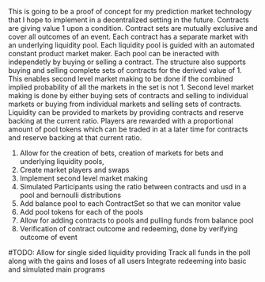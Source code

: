 This is going to be a proof of concept for my prediction market technology that I hope to implement in a decentralized setting in the future. 
Contracts are giving value 1 upon a condition. Contract sets are mutually exclusive and cover all outcomes of an event. Each contract has a separate market with an underlying liquidity pool. Each liquidity pool is guided with an automated constant product market maker. Each pool can be ineracted with independetly by buying or selling a contract. The structure also supports buying and selling complete sets of contracts for the derived value of 1. This enables second level market making to be done if the combined implied probability of all the markets in the set is not 1. Second level market making is done by either buying sets of contracts and selling to individual markets or buying from individual markets and selling sets of contracts. Liquidity can be provided to markets by providing contracts and reserve backing at the current ratio. Players are rewarded with a proportional amount of pool tokens which can be traded in at a later time for contracts and reserve backing at that current ratio. 
1. Allow for the creation of bets, creation of markets for bets and underlying liquidity pools, 
2. Create market players and swaps
3. Implement second level market making 
4. Simulated Participants using the ratio between contracts and usd in a pool and bernoulli distributions
5. Add balance pool to each ContractSet so that we can monitor value
6. Add pool tokens for each of the pools
7. Allow for adding contracts to pools and pulling funds from balance pool
8. Verification of contract outcome and redeeming, done by verifying outcome of event

#TODO:
Allow for single sided liquidity providing
Track all funds in the poll along with the gains and loses of all users
Integrate redeeming into basic and simulated main programs
